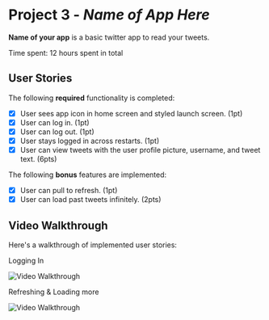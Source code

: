 # Project 3 - *Name of App Here*

**Name of your app** is a basic twitter app to read your tweets.

Time spent: 12 hours spent in total

## User Stories

The following **required** functionality is completed:

- [X] User sees app icon in home screen and styled launch screen. (1pt)
- [X] User can log in. (1pt)
- [X] User can log out. (1pt)
- [X] User stays logged in across restarts. (1pt)
- [X] User can view tweets with the user profile picture, username, and tweet text. (6pts)

The following **bonus** features are implemented:

- [X] User can pull to refresh. (1pt)
- [X] User can load past tweets infinitely. (2pts)

## Video Walkthrough

Here's a walkthrough of implemented user stories:

Logging In

<img src='http://g.recordit.co/kmpMBqGyLm.gif' title='Video Walkthrough' width='' alt='Video Walkthrough' />

Refreshing & Loading more

<img src='http://g.recordit.co/Z2QLD7vnvd.gif' title='Video Walkthrough' width='' alt='Video Walkthrough' />


